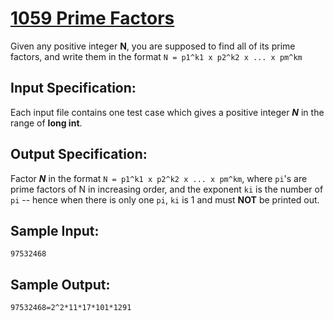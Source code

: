 # [1059 Prime Factors](https://pintia.cn/problem-sets/994805342720868352/problems/994805415005503488)

Given any positive integer **N**, you are supposed to find all of its prime factors, and write them in the format `N = p1^k1 x p2^k2 x ... x pm^km`

## Input Specification:

Each input file contains one test case which gives a positive integer ***N*** in the range of **long int**.

## Output Specification:

Factor ***N*** in the format `N = p1^k1 x p2^k2 x ... x pm^km`, where `pi`​​'s are prime factors of N in increasing order, and the exponent `k​i`​​ is the number of `p​i`​​ -- hence when there is only one `pi`, `ki`​ is 1 and must **NOT** be printed out.

## Sample Input:

```
97532468
```

## Sample Output:

```
97532468=2^2*11*17*101*1291
```
